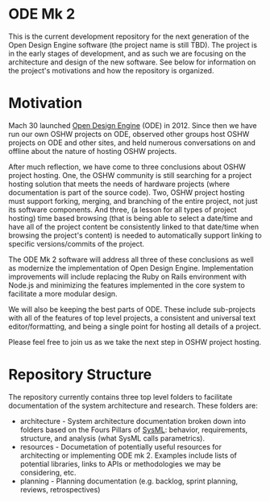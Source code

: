 # ODE Mk 2
This is the current development repository for the next generation of the Open Design Engine software (the project name is still TBD).  The project is in the early stages of development, and as such we are focusing on the architecture and design of the new software.  See below for information on the project's motivations and how the repository is organized.

# Motivation
Mach 30 launched [Open Design Engine](https://opendesignengine.net) (ODE) in 2012.  Since then we have run our own OSHW projects on ODE, observed other groups host OSHW projects on ODE and other sites, and held numerous conversations on and offline about the nature of hosting OSHW projects.  

After much reflection, we have come to three conclusions about OSHW project hosting.  One, the OSHW community is still searching for a project hosting solution that meets the needs of hardware projects (where documentation is part of the source code).  Two, OSHW project hosting must support forking, merging, and branching of the entire project, not just its software components.  And three, (a lesson for all types of project hosting) time based browsing (that is being able to select a date/time and have all of the project content be consistently linked to that date/time when browsing the project's content) is needed to automatically support linking to specific versions/commits of the project.

The ODE Mk 2 software will address all three of these conclusions as well as modernize the implementation of Open Design Engine.  Implementation improvements will include replacing the Ruby on Rails environment with Node.js and minimizing the features implemented in the core system to facilitate a more modular design.  

We will also be keeping the best parts of ODE.  These include sub-projects with all of the features of top level projects, a consistent and universal text editor/formatting, and being a single point for hosting all details of a project.

Please feel free to join us as we take the next step in OSHW project hosting.


# Repository Structure
The repository currently contains three top level folders to facilitate documentation of the system architecture and research.  These folders are:
* architecture - System architecture documentation broken down into folders based on the Fours Pillars of [SysML](http://www.omgsysml.org/): behavior, requirements, structure, and analysis (what SysML calls parametrics).
* resources - Documetation of potentially useful resources for architecting or implementing ODE mk 2.  Examples include lists of potential libraries, links to APIs or methodologies we may be considering, etc.
* planning - Planning documentation (e.g. backlog, sprint planning, reviews, retrospectives)
